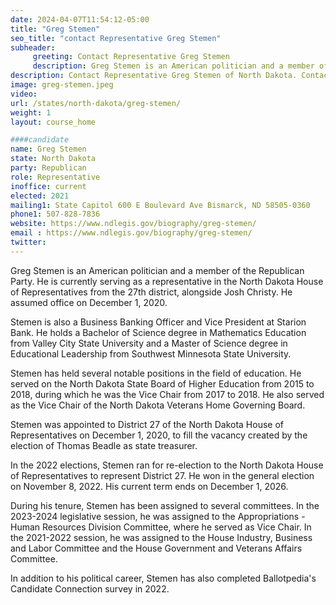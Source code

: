 ```yaml
---
date: 2024-04-07T11:54:12-05:00
title: "Greg Stemen"
seo_title: "contact Representative Greg Stemen"
subheader:
     greeting: Contact Representative Greg Stemen
     description: Greg Stemen is an American politician and a member of the Republican Party. He is currently serving as a representative in the North Dakota House of Representatives from the 27th district, alongside Josh Christy. He assumed office on December 1, 2020.
description: Contact Representative Greg Stemen of North Dakota. Contact information for Greg Stemen includes email address, phone number, and mailing address.
image: greg-stemen.jpeg
video:
url: /states/north-dakota/greg-stemen/
weight: 1
layout: course_home

####candidate
name: Greg Stemen
state: North Dakota
party: Republican
role: Representative
inoffice: current
elected: 2021
mailing1: State Capitol 600 E Boulevard Ave Bismarck, ND 58505-0360
phone1: 507-828-7836
website: https://www.ndlegis.gov/biography/greg-stemen/
email : https://www.ndlegis.gov/biography/greg-stemen/
twitter: 
---
```

Greg Stemen is an American politician and a member of the Republican Party. He is currently serving as a representative in the North Dakota House of Representatives from the 27th district, alongside Josh Christy. He assumed office on December 1, 2020.

Stemen is also a Business Banking Officer and Vice President at Starion Bank. He holds a Bachelor of Science degree in Mathematics Education from Valley City State University and a Master of Science degree in Educational Leadership from Southwest Minnesota State University.

Stemen has held several notable positions in the field of education. He served on the North Dakota State Board of Higher Education from 2015 to 2018, during which he was the Vice Chair from 2017 to 2018. He also served as the Vice Chair of the North Dakota Veterans Home Governing Board.

Stemen was appointed to District 27 of the North Dakota House of Representatives on December 1, 2020, to fill the vacancy created by the election of Thomas Beadle as state treasurer.

In the 2022 elections, Stemen ran for re-election to the North Dakota House of Representatives to represent District 27. He won in the general election on November 8, 2022. His current term ends on December 1, 2026.

During his tenure, Stemen has been assigned to several committees. In the 2023-2024 legislative session, he was assigned to the Appropriations - Human Resources Division Committee, where he served as Vice Chair. In the 2021-2022 session, he was assigned to the House Industry, Business and Labor Committee and the House Government and Veterans Affairs Committee.

In addition to his political career, Stemen has also completed Ballotpedia's Candidate Connection survey in 2022.


